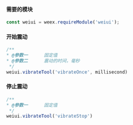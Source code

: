 #### 需要的模块

```js
const weiui = weex.requireModule('weiui');
```

#### 开始震动
```js
/**
* @参数一      固定值
* @参数二      震动的时间，毫秒
 */
weiui.vibrateTool('vibrateOnce', millisecond)
```

#### 停止震动
```js
/**
* @参数一      固定值
 */
weiui.vibrateTool('vibrateStop')
```

